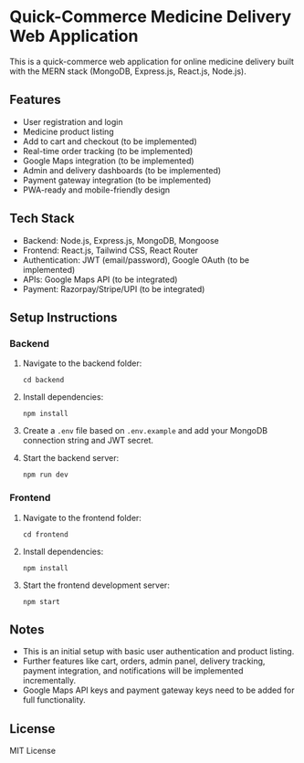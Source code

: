 # Quick-Commerce Medicine Delivery Web Application

This is a quick-commerce web application for online medicine delivery built with the MERN stack (MongoDB, Express.js, React.js, Node.js).

## Features

- User registration and login
- Medicine product listing
- Add to cart and checkout (to be implemented)
- Real-time order tracking (to be implemented)
- Google Maps integration (to be implemented)
- Admin and delivery dashboards (to be implemented)
- Payment gateway integration (to be implemented)
- PWA-ready and mobile-friendly design

## Tech Stack

- Backend: Node.js, Express.js, MongoDB, Mongoose
- Frontend: React.js, Tailwind CSS, React Router
- Authentication: JWT (email/password), Google OAuth (to be implemented)
- APIs: Google Maps API (to be integrated)
- Payment: Razorpay/Stripe/UPI (to be integrated)

## Setup Instructions

### Backend

1. Navigate to the backend folder:
   ```
   cd backend
   ```

2. Install dependencies:
   ```
   npm install
   ```

3. Create a `.env` file based on `.env.example` and add your MongoDB connection string and JWT secret.

4. Start the backend server:
   ```
   npm run dev
   ```

### Frontend

1. Navigate to the frontend folder:
   ```
   cd frontend
   ```

2. Install dependencies:
   ```
   npm install
   ```

3. Start the frontend development server:
   ```
   npm start
   ```

## Notes

- This is an initial setup with basic user authentication and product listing.
- Further features like cart, orders, admin panel, delivery tracking, payment integration, and notifications will be implemented incrementally.
- Google Maps API keys and payment gateway keys need to be added for full functionality.

## License

MIT License
